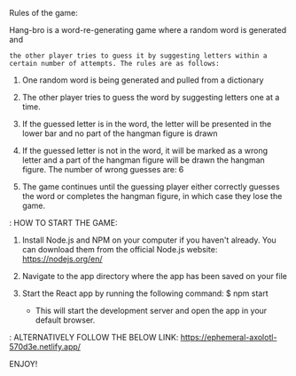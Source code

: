 Rules of the game:


 Hang-bro is a word-re-generating game where a random word is generated and 

    the other player tries to guess it by suggesting letters within a certain number of attempts. The rules are as follows:

 1. One random word is being generated and pulled from a dictionary

 2. The other player tries to guess the word by suggesting letters 
     one at a time.

 3. If the guessed letter is in the word, the letter will be presented
     in the lower bar and no part of the hangman figure is drawn

 4. If the guessed letter is not in the word, it will be marked
     as a wrong letter and a part of the hangman figure will be drawn
    the hangman figure. The number of wrong guesses are: 6

 5. The game continues until the guessing player either correctly 
    guesses the word or completes the hangman figure, in which case 
    they lose the game.


: HOW TO START THE GAME:

1.  Install Node.js and NPM on your computer if you haven't already. You can download them from the official Node.js website: https://nodejs.org/en/

2. Navigate to the app directory where the app has been saved on your file

3. Start the React app by running the following command:
    $ npm start

    - This will start the development server and open the app in your default browser. 


: ALTERNATIVELY FOLLOW THE BELOW LINK:
https://ephemeral-axolotl-570d3e.netlify.app/

ENJOY!

